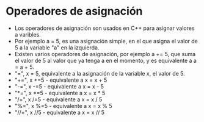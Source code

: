 # Operadores de asignación

* Los operadores de asignación son usados en C++ para asignar valores a varibles.
* Por ejemplo a = 5, es una asignación simple, en el que asigna el valor de 5 a la variable "a" en la izquierda.
* Existen varios operadores de asignación, por ejemplo a += 5, que suma el valor de 5 al valor que ya tenga a en el momento, y es equivalente a a = a + 5.
* "=", x = 5, equivalente a la asignación de la variable x, el valor de 5.
* "+=", x +=5 - equivalente a x = x + 5
* "-=", x -=5 - equivalente a x = x - 5
* "*=", x *=5 - equivalente a x = x * 5
* "/=", x /=5 - equivalente a x = x / 5
* "%=", x %=5 - equivalente a x = x % 5
* "//=", x //5 - equivalente a x = x // 5
